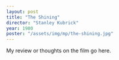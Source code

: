 ```yaml
---
layout: post
title: "The Shining"
director: "Stanley Kubrick"
year: 1980
poster: "/assets/img/mp/the-shining.jpg"
---
```


My review or thoughts on the film go here.
